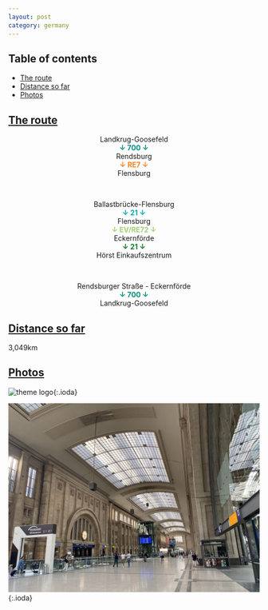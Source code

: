 ```yaml
---
layout: post
category: germany
---
```



## Table of contents
- [The route](#the-route)
- [Distance so far](#distance-so-far)
- [Photos](#photos)


## [The route](#the-route)

<center> Landkrug-Goosefeld </center>

<center> <span style="color:#018d7c "> <b> ↓ 700 ↓ </b> </span> </center>

<center> Rendsburg </center>

<center> <span style="color:#f58220 "> <b> ↓ RE7 ↓ </b> </span> </center>

<center> Flensburg </center>

<span> <br> </span>

<center>  Ballastbrücke-Flensburg </center>

<center> <span style="color:#02a6b0 "> <b> ↓ 21 ↓ </b> </span> </center>

<center> Flensburg </center>

<center> <span style="color:#a1d076 "> <b> ↓ EV/RE72 ↓ </b> </span> </center>

<center> Eckernförde </center>

<center> <span style="color:#107527 "> <b> ↓ 21 ↓ </b> </span> </center>

<center> Hörst Einkaufszentrum </center>

<span> <br> </span>

<center> Rendsburger Straße - Eckernförde </center>

<center> <span style="color:#018d7c "> <b> ↓ 700 ↓ </b> </span> </center>

<center> Landkrug-Goosefeld </center>

## [Distance so far](#distance-so-far)

3,049km

## [Photos](#photos)

![theme logo](pictures/leipzig_hbf_1.JPG){:.ioda}

![theme logo](pictures/leipzig_hbf_2.JPG){:.ioda}









